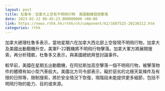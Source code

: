 ```yaml
---
layout: post
title: 杜魯多：加拿大上空有不明飛行物　美國戰機發炮擊落
date: 2023-02-12 06:45:23.000000000 +08:00
link: https://news.rthk.hk/rthk/ch/component/k2/1687525-20230212.htm
categories: rthk
---
```


加拿大總理杜魯多表示，當地星期六在加拿大西北部上空發現不明飛行物，加拿大及美國出動戰機升空，美軍F-22戰機將不明飛行物擊落。加拿大軍方將展開搜索，再分析殘骸，杜魯多又表示，與美國總統拜登討論事件。

較早前，美國在星期五出動戰機，在阿拉斯加高空擊落一個不明飛行物，被擊落物件的體積有如小型汽車般大。美國北方司令部表示，礙於惡劣的北極天氣條件及有限的日照等，限制搜索，將於安全情況下恢復，現階段未能提供更多細節，包括不明飛行物的能力、目的或來源。
